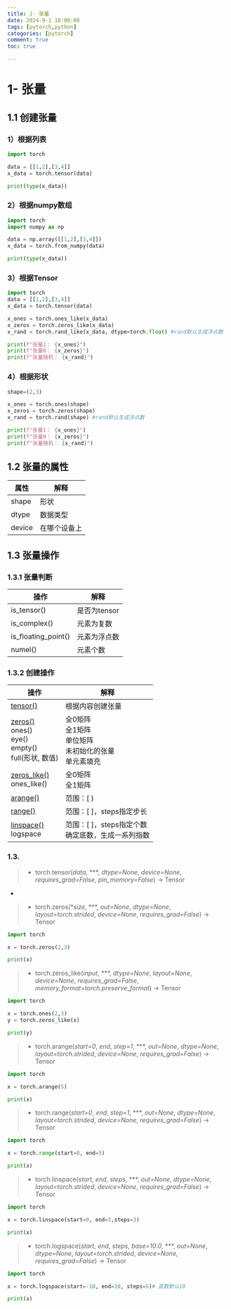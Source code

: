 ```yaml
---
title: 1- 张量
date: 2024-9-1 10:00:00
tags: [pytorch,python]
categories: [pytorch]
comment: true
toc: true

---
```


#

<!--more-->

# 1- 张量

## 1.1 创建张量

### 1）根据列表

```python
import torch

data = [[1,2],[3,4]]
x_data = torch.tensor(data)

print(type(x_data))
```

### 2）根据numpy数组

```python
import torch
import numpy as np

data = np.array([[1,2],[3,4]])
x_data = torch.from_numpy(data)

print(type(x_data))
```

### 3）根据Tensor

```python
import torch
data = [[1,2],[3,4]]
x_data = torch.tensor(data)

x_ones = torch.ones_like(x_data)
x_zeros = torch.zeros_like(x_data)
x_rand = torch.rand_like(x_data, dtype=torch.float) #rand默认生成浮点数

print(f"张量1： {x_ones}")
print(f"张量0： {x_zeros}")
print(f"张量随机： {x_rand}")
```

### 4）根据形状

```python
shape=(2,3)

x_ones = torch.ones(shape)
x_zeros = torch.zeros(shape)
x_rand = torch.rand(shape) #rand默认生成浮点数

print(f"张量1： {x_ones}")
print(f"张量0： {x_zeros}")
print(f"张量随机： {x_rand}")
```

## 1.2 张量的属性

| 属性   | 解释         |
| ------ | ------------ |
| shape  | 形状         |
| dtype  | 数据类型     |
| device | 在哪个设备上 |

## 1.3 张量操作

### 1.3.1 张量判断

| 操作                | 解释         |
| ------------------- | ------------ |
| is_tensor()         | 是否为tensor |
| is_complex()        | 元素为复数   |
| is_floating_point() | 元素为浮点数 |
| numel()             | 元素个数     |

### 1.3.2 创建操作

| 操作                                                         | 解释                                                         |
| ------------------------------------------------------------ | ------------------------------------------------------------ |
| <a href=#tensor>tensor()</a>                                 | 根据内容创建张量                                             |
| <a href=#zeros>zeros()</a><br>ones()<br>eye()<br>empty()<br>full(形状, 数值) | 全0矩阵<br>全1矩阵<br>单位矩阵<br>未初始化的张量<br>单元素填充 |
| <a href=#zeroslike>zeros_like()</a><br>ones_like()           | 全0矩阵<br>全1矩阵                                           |
| <a href=#arange>arange()</a>                                 | 范围：[   )                                                  |
| <a href=#range>range()</a>                                   | 范围：[   ]，steps指定步长                                   |
| <a href=#linspace>linspace()</a><br>logspace                 | 范围：[   ]，steps指定个数<br>确定底数，生成一系列指数       |

### 1.3.



> - <a id=tensor></a> torch.tensor(*data*, ***, *dtype=None*, *device=None*, *requires_grad=False*, *pin_memory=False*) → Tensor

- 

> - <a id=zeros></a> torch.zeros(**size*, ***, *out=None*, *dtype=None*, *layout=torch.strided*, *device=None*, *requires_grad=False*) → Tensor

```python
import torch

x = torch.zeros(2,3)

print(x)
```

> - <a id=zeroslike></a> torch.zeros_like(*input*, ***, *dtype=None*, *layout=None*, *device=None*, *requires_grad=False*, *memory_format=torch.preserve_format*) → Tensor

```python
import torch

x = torch.ones(2,3)
y = torch.zeros_like(x)

print(y)
```

> - <a id=arange></a> torch.arange(*start=0*, *end*, *step=1*, ***, *out=None*, *dtype=None*, *layout=torch.strided*, *device=None*, *requires_grad=False*) → Tensor

```python
import torch

x = torch.arange(5)

print(x)
```

> - <a id=range></a> torch.range(*start=0*, *end*, *step=1*, ***, *out=None*, *dtype=None*, *layout=torch.strided*, *device=None*, *requires_grad=False*) → Tensor

```python
import torch

x = torch.range(start=0, end=5)

print(x)
```

>-  <a id=linspace></a> torch.linspace(*start*, *end*, *steps*, ***, *out=None*, *dtype=None*, *layout=torch.strided*, *device=None*, *requires_grad=False*) → Tensor

```python
import torch

x = torch.linspace(start=0, end=5,steps=3)

print(x)
```

> -  torch.logspace(*start*, *end*, *steps*, *base=10.0*, ***, *out=None*, *dtype=None*, *layout=torch.strided*, *device=None*, *requires_grad=False*) → Tensor
>

```python
import torch

x = torch.logspace(start=-10, end=10, steps=5)# 底数默认10

print(x)
```

